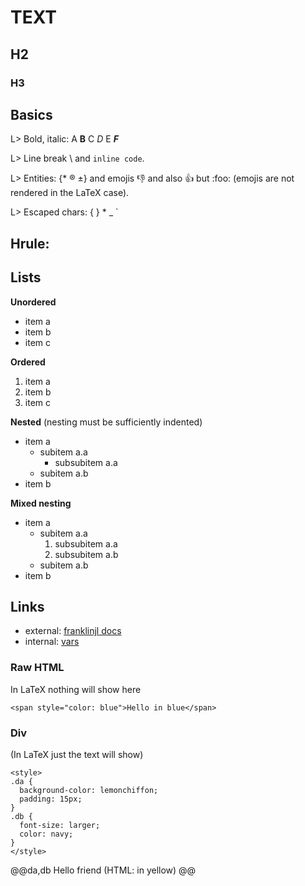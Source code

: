 # TEXT

## H2
### H3

## Basics

L> Bold, italic: A **B** C _D_ E _**F**_

L> Line break \\ and `inline code`.

L> Entities: \{&#42; &reg; &plusmn;\} and emojis 👎 and also :+1: but :foo: (emojis are not rendered in the LaTeX case).

L> Escaped chars: \{ \} \* \_ \`

Hrule:
---

## Lists

**Unordered**

* item a
* item b
* item c

**Ordered**

1. item a
1. item b
1. item c

**Nested** (nesting must be sufficiently indented)

* item a
  * subitem a.a
    * subsubitem a.a
  * subitem a.b
* item b

**Mixed nesting**

* item a
  * subitem a.a
    1. subsubitem a.a
    1. subsubitem a.b
  * subitem a.b
* item b

## Links

* external: [franklinjl docs](https://franklinjl.org)
* internal: [vars](/vars.html)

### Raw HTML

In LaTeX nothing will show here

~~~
<span style="color: blue">Hello in blue</span>
~~~

### Div

(In LaTeX just the text will show)

~~~
<style>
.da {
  background-color: lemonchiffon;
  padding: 15px;
}
.db {
  font-size: larger;
  color: navy;
}
</style>
~~~

@@da,db
Hello friend (HTML: in yellow)
@@
